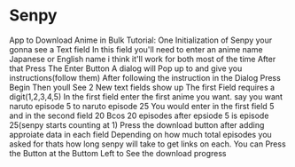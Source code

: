 # Senpy
App to Download Anime in Bulk
Tutorial:
One Initialization of Senpy your gonna see a Text field 
In this field you'll need to enter an anime name Japanese or English name i think it'll work for both most of the time
After that Press The Enter Button
A dialog will Pop up to and give you instructions(follow them)
After following the instruction in the Dialog 
Press Begin
Then youll See 2 New text fields show up
The first Field requires a digit(1,2,3,4,5)
In the first field enter the first anime you want.
say you want naruto episode 5 to naruto episode 25
You would enter in the first field 5 and in the second field 20
Bcos 20 episodes after epsiode 5 is episode 25(senpy starts counting at 1)
Press the download button after adding approiate data in each field 
Depending on how much total episodes you asked for thats how long senpy will take to get links on each.
You can Press the Button at the Buttom Left to See the download progress
